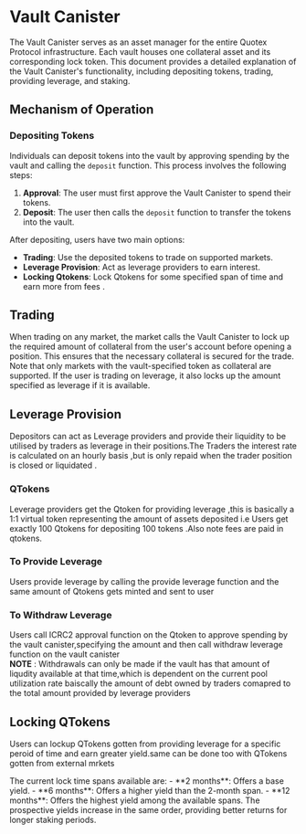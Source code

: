 # Vault Canister

The Vault Canister serves as an asset manager for the entire Quotex Protocol infrastructure. Each vault houses one collateral asset and its corresponding lock token. This document provides a detailed explanation of the Vault Canister's functionality, including depositing tokens, trading, providing leverage, and staking.

## Mechanism of Operation

### Depositing Tokens

Individuals can deposit tokens into the vault by approving spending by the vault and calling the `deposit` function. This process involves the following steps:

1. **Approval**: The user must first approve the Vault Canister to spend their tokens.
2. **Deposit**: The user then calls the `deposit` function to transfer the tokens into the vault.

After depositing, users have two main options:

- **Trading**: Use the deposited tokens to trade on supported markets.
- **Leverage Provision**: Act as leverage providers to earn interest.
- **Locking Qtokens**: Lock Qtokens for some specified span of time and earn more from fees .

## Trading
<p>When trading on any market, the market calls the Vault Canister to lock up the required amount of collateral from the user's account before opening a position. This ensures that the necessary collateral is secured for the trade. Note that only markets with the vault-specified token as collateral are supported. If the user is trading on leverage, it also locks up the amount specified as leverage if it is available.</p>

## Leverage Provision
Depositors can act as Leverage providers and provide their liquidity to be utilised by traders as leverage in their positions.The Traders the interest rate is calculated on an hourly basis ,but is only repaid when the trader position is closed or liquidated .

### QTokens
Leverage  providers get the Qtoken for providing leverage ,this is basically a 1:1 virtual token representing the amount of assets deposited i.e Users get exactly
100 Qtokens for depositing 100 tokens .Also note fees are paid in qtokens.
### To Provide Leverage
Users provide leverage by calling the provide leverage function and the same amount of Qtokens gets minted and sent to user

### To Withdraw Leverage
Users call ICRC2 approval function on the Qtoken to approve spending by the vault canister,specifying the amount and then call withdraw leverage function on the vault canister <br>
  <b>NOTE</b> : Withdrawals can only be made if the vault has that amount of liqudity available at that time,which is dependent on the current pool utilization rate baiscally the amount of debt owned by traders comapred to the total amount provided by leverage providers

## Locking QTokens
<p>Users can lockup QTokens gotten from providing leverage for a specific peroid of time and earn greater yield.same can be done too with QTokens gotten from external mrkets</P>
The current lock time spans available are: 
- **2 months**: Offers a base yield.
- **6 months**: Offers a higher yield than the 2-month span.
- **12 months**: Offers the highest yield among the available spans.
The prospective yields increase in the same order, providing better returns for longer staking periods.
